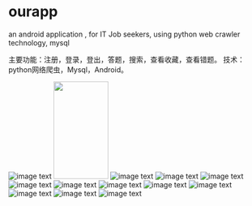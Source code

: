 # ourapp
an android application ,  for IT Job seekers,  using python web crawler technology, mysql 

主要功能：注册，登录，登出，答题，搜索，查看收藏，查看错题。
技术：python网络爬虫，Mysql，Android。

![image text](https://github.com/laceyliao/ourapp/blob/master/效果图/Screenshot_20180716-203237.png) 
<img width="108" height="192" src=https://github.com/laceyliao/ourapp/blob/master/效果图/Screenshot_20180716-203237.png/>
![image text](https://github.com/laceyliao/ourapp/blob/master/效果图/Screenshot_20180716-203833.png)
![image text](https://github.com/laceyliao/ourapp/blob/master/效果图/Screenshot_20180716-203846.png)
![image text](https://github.com/laceyliao/ourapp/blob/master/效果图/Screenshot_20180716-203308.png)
![image text](https://github.com/laceyliao/ourapp/blob/master/效果图/Screenshot_20180716-203320.png)
![image text](https://github.com/laceyliao/ourapp/blob/master/效果图/Screenshot_20180716-203344.png)
![image text](https://github.com/laceyliao/ourapp/blob/master/效果图/Screenshot_20180716-203629.png)
![image text](https://github.com/laceyliao/ourapp/blob/master/效果图/Screenshot_20180716-203648.png)
![image text](https://github.com/laceyliao/ourapp/blob/master/效果图/Screenshot_20180716-203737.png)
![image text](https://github.com/laceyliao/ourapp/blob/master/效果图/Screenshot_20180716-203752.png) ![image text](https://github.com/laceyliao/ourapp/blob/master/效果图/Screenshot_20180716-203805.png)  ![image text](https://github.com/laceyliao/ourapp/blob/master/效果图/Screenshot_20180716-204648.png)


